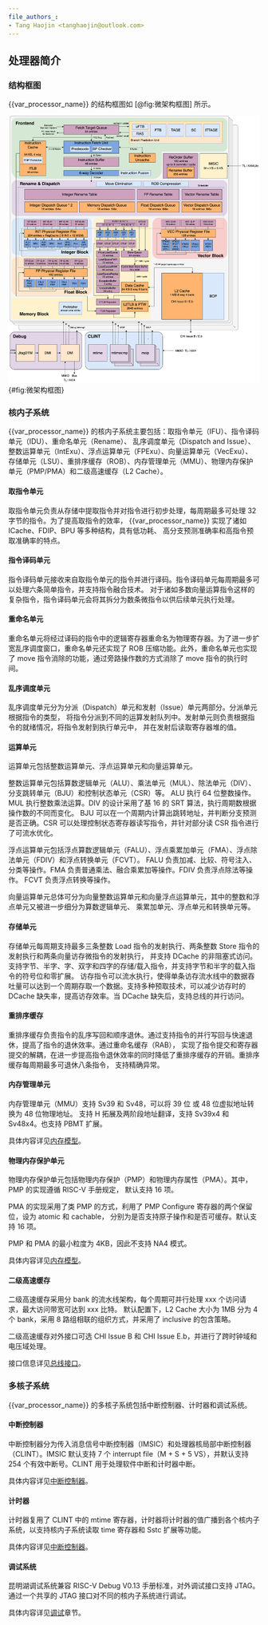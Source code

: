 ```yaml
---
file_authors_:
- Tang Haojin <tanghaojin@outlook.com> 
---
```


## 处理器简介

### 结构框图

{{var_processor_name}} 的结构框图如 [@fig:微架构框图] 所示。

![{{var_processor_name}} 微架构框图](figs/kmh-multicore.svg){#fig:微架构框图}

### 核内子系统

{{var_processor_name}} 的核内子系统主要包括：取指令单元（IFU）、指令译码单元（IDU）、重命名单元（Rename）、
乱序调度单元（Dispatch and Issue）、整数运算单元（IntExu）、浮点运算单元（FPExu）、向量运算单元（VecExu）、
存储单元（LSU）、重排序缓存（ROB）、内存管理单元（MMU）、物理内存保护单元（PMP/PMA）和二级高速缓存（L2 Cache）。

#### 取指令单元

取指令单元负责从存储中提取指令并对指令进行初步处理，每周期最多可处理 32 字节的指令。为了提高取指令的效率，
{{var_processor_name}} 实现了诸如 ICache、FDIP、BPU 等多种结构，具有低功耗、
高分支预测准确率和高指令预取准确率的特点。

#### 指令译码单元

指令译码单元接收来自取指令单元的指令并进行译码。指令译码单元每周期最多可以处理六条简单指令，并支持指令融合技术。
对于诸如多数向量运算指令这样的复杂指令，指令译码单元会将其拆分为数条微指令以供后续单元执行处理。

#### 重命名单元

重命名单元将经过译码的指令中的逻辑寄存器重命名为物理寄存器。为了进一步扩宽乱序调度窗口，重命名单元还实现了
ROB 压缩功能。此外，重命名单元也实现了 move 指令消除的功能，通过旁路操作数的方式消除了 move 指令的执行时间。

#### 乱序调度单元

乱序调度单元分为分派（Dispatch）单元和发射（Issue）单元两部分。分派单元根据指令的类型，
将指令分派到不同的运算发射队列中。发射单元则负责根据指令的就绪情况，将指令发射到执行单元中，
并在发射后读取寄存器堆的值。

#### 运算单元

运算单元包括整数运算单元、浮点运算单元和向量运算单元。

整数运算单元包括算数逻辑单元（ALU）、乘法单元（MUL）、除法单元（DIV）、分支跳转单元（BJU）和控制状态单元（CSR）等。
ALU 执行 64 位整数操作。MUL 执行整数乘法运算。DIV 的设计采用了基 16 的 SRT 算法，执行周期数根据操作数的不同而变化。
BJU 可以在一个周期内计算出跳转地址，并判断分支预测是否正确。CSR 可以处理控制状态寄存器读写指令，并针对部分读 CSR
指令进行了可流水优化。

浮点运算单元包括浮点算数逻辑单元（FALU）、浮点乘累加单元（FMA）、浮点除法单元（FDIV）和浮点转换单元（FCVT）。
FALU 负责加减、比较、符号注入、分类等操作。FMA 负责普通乘法、融合乘累加等操作。FDIV 负责浮点除法等操作。
FCVT 负责浮点转换等操作。

向量运算单元总体可分为向量整数运算单元和向量浮点运算单元，其中的整数和浮点单元又被进一步细分为算数逻辑单元、
乘累加单元、浮点单元和转换单元等。

#### 存储单元

存储单元每周期支持最多三条整数 Load 指令的发射执行、两条整数 Store 指令的发射执行和两条向量访存微指令的发射执行，
并支持 DCache 的非阻塞式访问。支持字节、半字、字、双字和四字的存储/载入指令，并支持字节和半字的载入指令的符号位和零扩展。
访存指令可以流水执行，使得单条访存流水线中的数据吞吐量可以达到一个周期存取一个数据。支持多种预取技术，可以减少访存时的
DCache 缺失率，提高访存效率。当 DCache 缺失后，支持总线的并行访问。

#### 重排序缓存

重排序缓存负责指令的乱序写回和顺序退休。通过支持指令的并行写回与快速退休，提高了指令的退休效率。通过重命名缓存（RAB），
实现了指令提交和寄存器提交的解耦，在进一步提高指令退休效率的同时降低了重排序缓存的开销。重排序缓存每周期最多可退休八条指令，
支持精确异常。

#### 内存管理单元

内存管理单元（MMU）支持 Sv39 和 Sv48，可以将 39 位 或 48 位虚拟地址转换为 48 位物理地址。
支持 H 拓展及两阶段地址翻译，支持 Sv39x4 和 Sv48x4。也支持 PBMT 扩展。

具体内容详见[内存模型](./memory-model.md#内存模型)。

#### 物理内存保护单元

物理内存保护单元包括物理内存保护（PMP）和物理内存属性（PMA）。其中，PMP 的实现遵循 RISC-V 手册规定，
默认支持 16 项。

PMA 的实现采用了类 PMP 的方式，利用了 PMP Configure 寄存器的两个保留位，设为 atomic 和 cachable，
分别为是否支持原子操作和是否可缓存。默认支持 16 项。

PMP 和 PMA 的最小粒度为 4KB，因此不支持 NA4 模式。

具体内容详见[内存模型](./memory-model.md#内存模型)。

#### 二级高速缓存

二级高速缓存采用分 bank 的流水线架构，每个周期可并行处理 xxx 个访问请求，最大访问带宽可达到 xxx 比特。
默认配置下，L2 Cache 大小为 1MB 分为 4 个 bank，采用 8 路组相联的组织方式，并采用了 inclusive
的包含策略。

二级高速缓存对外接口可选 CHI Issue B 和 CHI Issue E.b，并进行了跨时钟域和电压域处理。

接口信息详见[总线接口](./bus-interface.md#总线接口)。

### 多核子系统

{{var_processor_name}} 的多核子系统包括中断控制器、计时器和调试系统。

#### 中断控制器

中断控制器分为传入消息信号中断控制器（IMSIC）和处理器核局部中断控制器（CLINT）。IMSIC 默认支持 7 个
interrupt file（M + S + 5 VS），并默认支持 254 个有效中断号。CLINT 用于处理软件中断和计时器中断。

具体内容详见[中断控制器](./interruption-controller.md#中断控制器)。

#### 计时器

计时器复用了 CLINT 中的 mtime 寄存器，计时器将计时器的值广播到各个核内子系统，以支持核内子系统读取 time
寄存器和 Sstc 扩展等功能。

具体内容详见[中断控制器](./interruption-controller.md#中断控制器)。

#### 调试系统

昆明湖调试系统兼容 RISC-V Debug V0.13 手册标准，对外调试接口支持 JTAG。通过一个共享的 JTAG
接口对不同的核内子系统进行调试。

具体内容详见[调试](./debug.md#调试)章节。
